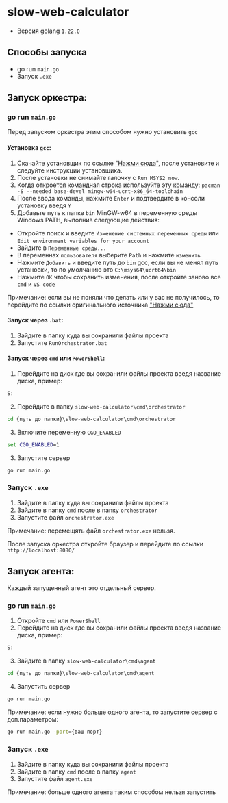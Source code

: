 # slow-web-calculator
- Версия golang `1.22.0`
## Способы запуска
- go run `main.go`
- Запуск `.exe`

## Запуск оркестра:

### go run `main.go`
Перед запуском оркестра этим способом нужно установить `gcc`
#### Установка `gcc`:
1. Скачайте установщик по ссылке ["Нажми сюда"](https://github.com/msys2/msys2-installer/releases/download/2024-01-13/msys2-x86_64-20240113.exe), после установите и следуйте инструкции установщика.
2. После установки не снимайте галочку с `Run MSYS2 now`.
3. Когда откроется командная строка используйте эту команду: `pacman -S --needed base-devel mingw-w64-ucrt-x86_64-toolchain`
4. После ввода команды, нажмите `Enter` и подтвердите в консоли установку введя `Y`
5. Добавьте путь к папке `bin` MinGW-w64 в переменную среды Windows PATH, выполнив следующие действия:
- Откройте поиск и введите `Изменение системных переменных среды` или `Edit environment variables for your account`
- Зайдите в `Переменные среды...`
- В переменнах `пользователя` выберите `Path` и нажмите `изменить`
- Нажмите `Добавить` и введите путь до `bin` gcc, если вы не менял путь установки, то по умолчанию это `C:\msys64\ucrt64\bin`
- Нажмите `OK` чтобы сохранить изменения, после откройте заново все `cmd` и `VS code`

Примечание: если вы не поняли что делать или у вас не получилось, то перейдите по ссылки оригинального источника ["Нажми сюда"](https://code.visualstudio.com/docs/cpp/config-mingw#_installing-the-mingww64-toolchain)

#### Запуск через `.bat`:
1. Зайдите в папку куда вы сохранили файлы проекта
2. Запустите `RunOrchestrator.bat`

#### Запуск через `cmd` или `PowerShell`:
1. Перейдите на диск где вы сохранили файлы проекта введя название диска, пример:
```cmd
S:
```
2. Перейдите в папку `slow-web-calculator\cmd\orchestrator`
```cmd
cd {путь до папки}\slow-web-calculator\cmd\orchestrator
```
3. Включите переменную `CGO_ENABLED`
```cmd
set CGO_ENABLED=1
```
3. Запустите сервер
```cmd
go run main.go
```

### Запуск `.exe`
1. Зайдите в папку куда вы сохранили файлы проекта
2. Зайдите в папку `cmd` после в папку `orchestrator`
3. Запустите файл `orchestrator.exe`

Примечание: перемещять файл `orchestrator.exe` нельзя.

После запуска оркестра откройте браузер и перейдите по ссылки `http://localhost:8080/`
## Запуск агента:
Каждый запущенный агент это отдельный сервер.
### go run `main.go`

1. Откройте `cmd` или `PowerShell`
2. Перейдите на диск где вы сохранили файлы проекта введя название диска, пример:
```cmd
S:
```
3. Зайдите в папку `slow-web-calculator\cmd\agent`
```cmd
cd {путь до папки}\slow-web-calculator\cmd\agent
```
4. Запустить сервер
```cmd
go run main.go
```
Примечание: если нужно больше одного агента, то запустите сервер с доп.параметром:
```cmd
go run main.go -port={ваш порт}
```

### Запуск `.exe`
1. Зайдите в папку куда вы сохранили файлы проекта
2. Зайдите в папку `cmd` после в папку `agent`
3. Запустите файл `agent.exe`

Примечание: больше одного агента таким способом нельзя запустить
